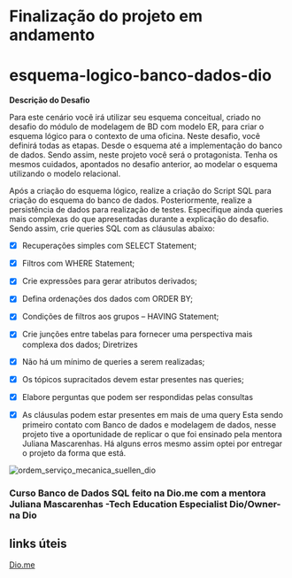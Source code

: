 
<h1> Finalização do projeto em andamento</h1>

<h1>esquema-logico-banco-dados-dio</h1>


<b>Descrição do Desafio</b>

Para este cenário você irá utilizar seu esquema conceitual, criado no desafio do módulo de modelagem de BD com modelo ER, para criar o esquema lógico para o contexto de uma oficina. Neste desafio, você definirá todas as etapas. Desde o esquema até a implementação do banco de dados. Sendo assim, neste projeto você será o protagonista. Tenha os mesmos cuidados, apontados no desafio anterior, ao modelar o esquema utilizando o modelo relacional.

Após a criação do esquema lógico, realize a criação do Script SQL para criação do esquema do banco de dados. Posteriormente, realize a persistência de dados para realização de testes. Especifique ainda queries mais complexas do que apresentadas durante a explicação do desafio. Sendo assim, crie queries SQL com as cláusulas abaixo:

- [x] Recuperações simples com SELECT Statement;
- [x] Filtros com WHERE Statement;
- [x] Crie expressões para gerar atributos derivados;
- [x] Defina ordenações dos dados com ORDER BY;
- [x] Condições de filtros aos grupos – HAVING Statement;
- [x] Crie junções entre tabelas para fornecer uma perspectiva mais complexa dos dados;
Diretrizes

- [x] Não há um mínimo de queries a serem realizadas;
- [x] Os tópicos supracitados devem estar presentes nas queries;
- [x] Elabore perguntas que podem ser respondidas pelas consultas
- [x] As cláusulas podem estar presentes em mais de uma query
Esta sendo primeiro contato com Banco de dados e modelagem de dados, nesse projeto tive a oportunidade de replicar o que foi ensinado pela mentora Juliana Mascarenhas. Há alguns erros mesmo assim optei por entregar o projeto da forma que está.

![ordem_serviço_mecanica_suellen_dio](https://user-images.githubusercontent.com/102911341/192111891-9ac46f82-8263-47c5-bf61-a415756e4c8a.png)


### Curso Banco de Dados SQL feito na Dio.me com a mentora Juliana Mascarenhas -Tech Education Especialist Dio/Owner- na  Dio 

## links úteis

[Dio.me](https://www.dio.me/)
